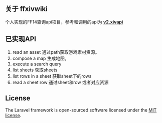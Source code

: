 
## 关于 ffxivwiki

个人实现的FF14查询api项目，参考和调用的api为 **[v2.xivapi](https://v2.xivapi.com/)**

## 已实现API
1. read an asset 通过path获取游戏素材资源。
2. compose a map 生成地图。
3. execute a search query
4. list sheets 获取sheets
5. list rows in a sheet​ 获取sheet下的rows
6. read a sheet row 通过sheet和row 或者对应资源

## License
The Laravel framework is open-sourced software licensed under the [MIT license](https://opensource.org/licenses/MIT).
